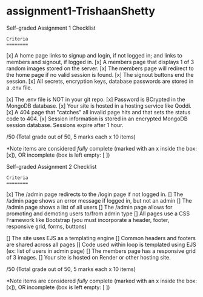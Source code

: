 # assignment1-TrishaanShetty
Self-graded Assignment 1 Checklist

    Criteria	
    ========
[x]  A home page links to signup and login, if not logged in; and links to members and signout, if logged in.
[x]  A members page that displays 1 of 3 random images stored on the server.
[x]  The members page will redirect to the home page if no valid session is found.
[x]  The signout buttons end the session.
[x]  All secrets, encryption keys, database passwords are stored in a .env file.

[x]  The .env file is NOT in your git repo.
[x]  Password is BCrypted in the MongoDB database.
[x]  Your site is hosted in a hosting service like Qoddi.
[x]  A 404 page that "catches" all invalid page hits and that sets the status code to 404.
[x]  Session information is stored in an encrypted MongoDB session database. Sessions expire after 1 hour.
 
/50 (Total grade out of 50, 5 marks each x 10 items)

*Note items are considered *fully* complete (marked with an x inside the box: [x]), OR incomplete (box is left empty: [ ])

Self-graded Assignment 2 Checklist

    Criteria	
    ========
[x]  The /admin page redirects to the /login page if not logged in.
[]  The /admin page shows an error message if logged in, but not an admin
[]  The /admin page shows a list of all users
[]  The /admin page allows for promoting and demoting users to/from admin type
[]  All pages use a CSS Framework like Bootstrap (you must incorporate a header, footer, responsive grid, forms, buttons)

[]  The site uses EJS as a templating engine
[]  Common headers and footers are shared across all pages
[]  Code used within loop is templated using EJS (ex: list of users in admin page)
[]  The members page has a responsive grid of 3 images.
[]  Your site is hosted on Render or other hosting site.
 
/50 (Total grade out of 50, 5 marks each x 10 items)

*Note items are considered *fully* complete (marked with an x inside the box: [x]), OR incomplete (box is left empty: [ ])